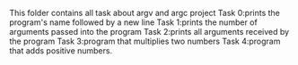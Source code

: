 This folder contains all task about argv and argc project
Task 0:prints the program's name followed by a new line
Task 1:prints the number of arguments passed into the program
Task 2:prints all arguments received by the program
Task 3:program that multiplies two numbers
Task 4:program that adds positive numbers.
